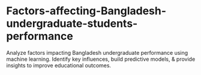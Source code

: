 # Factors-affecting-Bangladesh-undergraduate-students-performance
Analyze factors impacting Bangladesh undergraduate performance using machine learning. Identify key influences, build predictive models, &amp; provide insights to improve educational outcomes.
